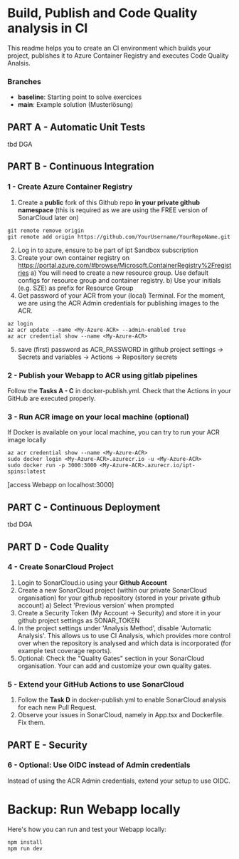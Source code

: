 # Build, Publish and Code Quality analysis in CI
This readme helps you to create an CI environment which builds your project, publishes it to Azure Container Registry and executes Code Quality Analsis.

### Branches
- **baseline**: Starting point to solve exercices
- **main**: Example solution (Musterlösung)

## PART A - Automatic Unit Tests

tbd DGA

## PART B - Continuous Integration

### 1 - Create Azure Container Registry
1. Create a **public** fork of this Github repo **in your private github namespace** (this is required as we are using the FREE version of SonarCloud later on)
```
git remote remove origin
git remote add origin https://github.com/YourUsername/YourRepoName.git
```
2. Log in to azure, ensure to be part of ipt Sandbox subscription
3. Create your own container registry on https://portal.azure.com/#browse/Microsoft.ContainerRegistry%2Fregistries
    a) You will need to create a new resource group. Use default configs for resource group and container registry.
    b) Use your initials (e.g. SZE) as prefix for Resource Group
4. Get password of your ACR from your (local) Terminal. For the moment, we are using the ACR Admin credentials for publishing images to the ACR.
```
az login
az acr update --name <My-Azure-ACR> --admin-enabled true
az acr credential show --name <My-Azure-ACR>
```
5. save (first) password as ACR_PASSWORD in github project settings &rarr; Secrets and variables &rarr; Actions &rarr; Repository secrets

### 2 - Publish your Webapp to ACR using gitlab pipelines
Follow the **Tasks A - C** in docker-publish.yml. Check that the Actions in your GitHub are executed properly.

### 3 - Run ACR image on your local machine (optional)
If Docker is available on your local machine, you can try to run your ACR image locally
```
az acr credential show --name <My-Azure-ACR>
sudo docker login <My-Azure-ACR>.azurecr.io -u <My-Azure-ACR>
sudo docker run -p 3000:3000 <My-Azure-ACR>.azurecr.io/ipt-spins:latest
```
[access Webapp on localhost:3000]

## PART C - Continuous Deployment

tbd DGA

## PART D - Code Quality

### 4 - Create SonarCloud Project
1. Login to SonarCloud.io using your **Github Account**
2. Create a new SonarCloud project (within our private SonarCloud organisation) for your github repository (stored in your private github account)
    a) Select 'Previous version' when prompted
3. Create a Security Token (My Account &rarr; Security) and store it in your github project settings as SONAR_TOKEN
4. In the project settings under 'Analysis Method', disable 'Automatic Analysis'. This allows us to use CI Analysis, which provides more control over when the repository is analysed and which data is incorporated (for example test coverage reports).
5. Optional: Check the "Quality Gates" section in your SonarCloud organisation. Your can add and customize your own quality gates.

### 5 - Extend your GitHub Actions to use SonarCloud
1. Follow the **Task D** in docker-publish.yml to enable SonarCloud analysis for each new Pull Request.
2. Observe your issues in SonarCloud, namely in App.tsx and Dockerfile. Fix them.

## PART E - Security

### 6 - Optional: Use OIDC instead of Admin credentials
Instead of using the ACR Admin credentials, extend your setup to use OIDC.


# Backup: Run Webapp locally
Here's how you can run and test your Webapp locally:
```
npm install
npm run dev
```